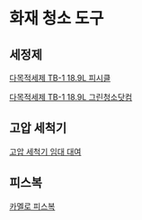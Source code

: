 # 화재 청소 도구

## 세정제

[다목적세제 TB-1 18.9L 피시클](http://pcleaner.kr/goods/view.php?seq=1397)

[다목적세제 TB-1 18.9L 그린청소닷컴](http://www.greenchungso.com/src/products/products_detail.php?product_mst_id=0042_00071)

## 고압 세척기
[고압 세척기 임대 대여](http://xn--ob0bwiv1mhyy.com/goods/view?no=65)

## 피스복
[카멜로 피스복](http://itempage3.auction.co.kr/DetailView.aspx?itemno=B636751710)
